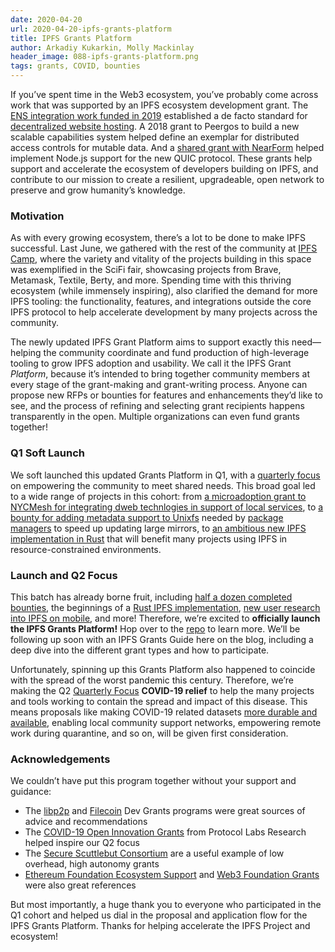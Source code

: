 ```yaml
---
date: 2020-04-20
url: 2020-04-20-ipfs-grants-platform
title: IPFS Grants Platform
author: Arkadiy Kukarkin, Molly Mackinlay
header_image: 088-ipfs-grants-platform.png
tags: grants, COVID, bounties
---
```


If you’ve spent time in the Web3 ecosystem, you’ve probably come across work that was supported by an IPFS ecosystem development grant. The [ENS integration work funded in 2019](https://medium.com/the-ethereum-name-service/ethdns-9d56298fa38a) established a de facto standard for [decentralized website hosting](https://app.ens.domains/name/ethereum.eth). A 2018 grant to Peergos to build a new scalable capabilities system helped define an exemplar for distributed access controls for mutable data. And a [shared grant with NearForm](https://www.nearform.com/blog/a-quic-update-for-node-js/) helped implement Node.js support for the new QUIC protocol. These grants help support and accelerate the ecosystem of developers building on IPFS, and contribute to our mission to create a resilient, upgradeable, open network to preserve and grow humanity’s knowledge.

### Motivation

As with every growing ecosystem, there’s a lot to be done to make IPFS successful. Last June, we gathered with the rest of the community at [IPFS Camp](https://blog.ipfs.io/2019-07-08-ipfs-camp-recap/), where the variety and vitality of the projects building in this space was exemplified in the SciFi fair, showcasing projects from Brave, Metamask, Textile, Berty, and more. Spending time with this thriving ecosystem (while immensely inspiring), also clarified the demand for more IPFS tooling: the functionality, features, and integrations outside the core IPFS protocol to help accelerate development by many projects across the community. 

The newly updated IPFS Grant Platform aims to support exactly this need—helping the community coordinate and fund production of high-leverage tooling to grow IPFS adoption and usability. We call it the IPFS Grant *Platform*, because it’s intended to bring together community members at every stage of the grant-making and grant-writing process. Anyone can propose new RFPs or bounties for features and enhancements they’d like to see, and the process of refining and selecting grant recipients happens transparently in the open. Multiple organizations can even fund grants together!

### Q1 Soft Launch

We soft launched this updated Grants Platform in Q1, with a [quarterly focus](https://github.com/ipfs/devgrants/blob/master/FOCUS.md#q1-2020-hello-world) on empowering the community to meet shared needs. This broad goal led to a wide range of projects in this cohort: from [a microadoption grant to NYCMesh for integrating dweb technlogies in support of local services](https://github.com/ipfs/devgrants/issues/11), to [a bounty for adding metadata support to Unixfs](https://github.com/ipfs/go-ipfs/issues/6920) needed by [package managers](https://github.com/ipfs/package-managers) to speed up updating large mirrors, to [an ambitious new IPFS implementation in Rust](https://github.com/ipfs/devgrants/tree/master/open-grants/ipfs-rust) that will benefit many projects using IPFS in resource-constrained environments.

### Launch and Q2 Focus

This batch has already borne fruit, including [half a dozen completed bounties](https://github.com/ipfs/devgrants/projects/1), the beginnings of a [Rust IPFS implementation](https://github.com/ipfs-rust/rust-ipfs), [new user research into IPFS on mobile](https://blog.ipfs.io/2020-04-10-ipfs-mobile-design-research/), and more! Therefore, we’re excited to **officially launch the IPFS Grants Platform!** Hop over to the [repo](https://github.com/ipfs/devgrants) to learn more. We’ll be following up soon with an IPFS Grants Guide here on the blog, including a deep dive into the different grant types and how to participate.

Unfortunately, spinning up this Grants Platform also happened to coincide with the spread of the worst pandemic this century. Therefore, we’re making the Q2 [Quarterly Focus](https://github.com/ipfs/devgrants/blob/master/FOCUS.md) **COVID-19 relief** to help the many projects and tools working to contain the spread and impact of this disease. This means proposals like making COVID-19 related datasets [more durable and available](https://github.com/ipfs/ipfs-cluster/issues/1021), enabling local community support networks, empowering remote work during quarantine, and so on, will be given first consideration.


### Acknowledgements

We couldn’t have put this program together without your support and guidance: 

- The [libp2p](https://github.com/libp2p/devgrants) and [Filecoin](https://filecoin.io/grants/) Dev Grants programs were great sources of advice and recommendations
- The [COVID-19 Open Innovation Grants](https://protocollabs.smapply.io/prog/covid-19_open_innovation_grants/) from Protocol Labs Research helped inspire our Q2 focus
- The [Secure Scuttlebut Consortium](https://github.com/ssbc/grants-process) are a useful example of low overhead, high autonomy grants
- [Ethereum Foundation Ecosystem Support](https://ecosystem.support/) and [Web3 Foundation Grants](https://web3.foundation/grants/) were also great references

But most importantly, a huge thank you to everyone who participated in the Q1 cohort and helped us dial in the proposal and application flow for the IPFS Grants Platform. Thanks for helping accelerate the IPFS Project and ecosystem!
